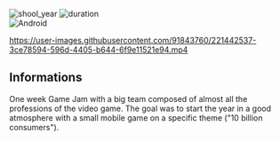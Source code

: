 ![shool_year](https://img.shields.io/badge/shool_year-third-blue)
![duration](https://img.shields.io/badge/duration-1_week-blue)  
![Android](https://img.shields.io/badge/Android-3DDC84?style=for-the-badge&logo=android&logoColor=white&style=plastic)

https://user-images.githubusercontent.com/91843760/221442537-3ce78594-596d-4405-b644-6f9e11521e94.mp4

## **Informations**

One week Game Jam with a big team composed of almost all the professions of the video game.
The goal was to start the year in a good atmosphere with a small mobile game on a specific theme ("10 billion consumers").

